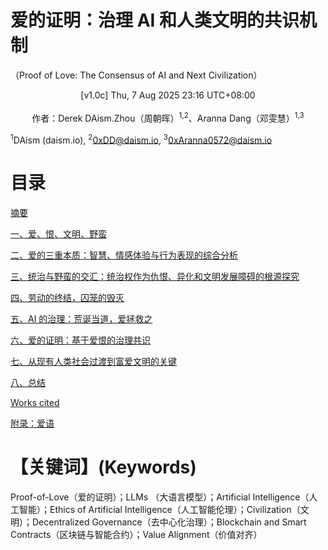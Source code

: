 # 爱的证明：治理 AI 和人类文明的共识机制
（Proof of Love: The Consensus of AI and Next Civilization）

<center>[v1.0c] Thu, 7 Aug 2025 23:16 UTC+08:00</center>
<br>
<center>作者：Derek DAism.Zhou（周朝晖）<sup>1,2</sup>、Aranna Dang（邓雯慧）<sup>1,3</sup></center>

<sup>1</sup>DAism (daism.io), <sup>2</sup>0xDD@daism.io, <sup>3</sup>0xAranna0572@daism.io


# 目录

[摘要](https://github.com/DAism2019/Proof-of-Love/blob/main/chinese/abstract.md)

[一、爱、恨、文明、野蛮](https://github.com/DAism2019/Proof-of-Love/blob/main/chinese/sec1.md)

[二、爱的三重本质：智慧、情感体验与行为表现的综合分析](https://github.com/DAism2019/Proof-of-Love/blob/main/chinese/sec2.md)

[三、统治与野蛮的交汇：统治权作为仇恨、异化和文明发展障碍的根源探究](https://github.com/DAism2019/Proof-of-Love/blob/main/chinese/sec3.md)

[四、劳动的终结，囚笼的毁灭](https://github.com/DAism2019/Proof-of-Love/blob/main/chinese/sec4.md)

[五、AI 的治理：荒诞当道，爱拯救之](https://github.com/DAism2019/Proof-of-Love/blob/main/chinese/sec5.md)

[六、爱的证明：基于爱恨的治理共识](https://github.com/DAism2019/Proof-of-Love/blob/main/chinese/sec6.md)

[七、从现有人类社会过渡到富爱文明的关键](https://github.com/DAism2019/Proof-of-Love/blob/main/chinese/sec7.md)

[八、总结](https://github.com/DAism2019/Proof-of-Love/blob/main/chinese/sec8.md)

[Works cited](https://github.com/DAism2019/Proof-of-Love/blob/main/chinese/sec9.md)

[附录：爱语](https://github.com/DAism2019/Proof-of-Love/blob/main/chinese/secapp.md)


# 【关键词】(Keywords)

Proof-of-Love（爱的证明）；LLMs （大语言模型）；Artificial Intelligence（人工智能）；Ethics of Artificial Intelligence（人工智能伦理）；Civilization（文明）；Decentralized Governance（去中心化治理）；Blockchain and Smart Contracts（区块链与智能合约）；Value Alignment（价值对齐）
